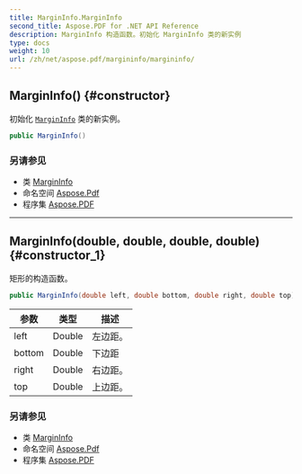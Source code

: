 ```yaml
---
title: MarginInfo.MarginInfo
second_title: Aspose.PDF for .NET API Reference
description: MarginInfo 构造函数。初始化 MarginInfo 类的新实例
type: docs
weight: 10
url: /zh/net/aspose.pdf/margininfo/margininfo/
---
```

## MarginInfo() {#constructor}

初始化 [`MarginInfo`](../) 类的新实例。

```csharp
public MarginInfo()
```

### 另请参见

* 类 [MarginInfo](../)
* 命名空间 [Aspose.Pdf](../../../aspose.pdf/)
* 程序集 [Aspose.PDF](../../../)

---

## MarginInfo(double, double, double, double) {#constructor_1}

矩形的构造函数。

```csharp
public MarginInfo(double left, double bottom, double right, double top)
```

| 参数 | 类型 | 描述 |
| --- | --- | --- |
| left | Double | 左边距。 |
| bottom | Double | 下边距 |
| right | Double | 右边距。 |
| top | Double | 上边距。 |

### 另请参见

* 类 [MarginInfo](../)
* 命名空间 [Aspose.Pdf](../../../aspose.pdf/)
* 程序集 [Aspose.PDF](../../../)